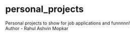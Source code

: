 # personal_projects
Personal projects to show for job applications and funnnnn!
<br>
Author - Rahul Ashvin Mopkar
